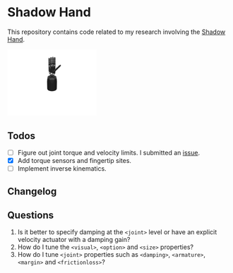 # Shadow Hand

This repository contains code related to my research involving the [Shadow Hand](https://www.shadowrobot.com/).

<img src="./assets/teaser.gif" width="40%"/>

## Todos

- [ ] Figure out joint torque and velocity limits. I submitted an [issue](https://github.com/shadow-robot/sr_core/issues/206).
- [x] Add torque sensors and fingertip sites.
- [ ] Implement inverse kinematics.

## Changelog


## Questions

1. Is it better to specify damping at the `<joint>` level or have an explicit velocity actuator with a damping gain?
2. How do I tune the `<visual>`, `<option>` and `<size>` properties?
3. How do I tune `<joint>` properties such as `<damping>`, `<armature>`, `<margin>` and `<frictionloss>`?
